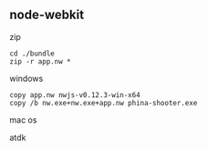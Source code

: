 ## node-webkit

zip

```
cd ./bundle
zip -r app.nw *
```

windows

```
copy app.nw nwjs-v0.12.3-win-x64
copy /b nw.exe+nw.exe+app.nw phina-shooter.exe
```

mac os

atdk
